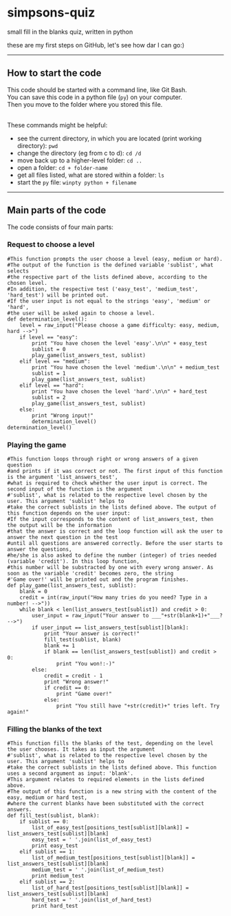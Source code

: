 # simpsons-quiz
small fill in the blanks quiz, written in python

these are my first steps on GitHub, let's see how dar I can go:)

--------
## How to start the code

This code should be started with a command line, like Git Bash.<br>
You can save this code in a python file (`py`) on your computer.<br>
Then you move to the folder where you stored this file.<br><br>

These commands might be helpful:<br>
* see the current directory, in which you are located (print working directory): `pwd`
* change the directory (eg from c to d): `cd /d`
* move back up to a higher-level folder: `cd ..`
* open a folder: `cd + folder-name`
* get all files listed, what are stored within a folder: `ls`
* start the `py` file: `winpty python + filename`

--------
## Main parts of the code
The code consists of four main parts:
### Request to choose a level
```
#This function prompts the user choose a level (easy, medium or hard).
#The output of the function is the defined variable 'sublist', what selects
#the respective part of the lists defined above, according to the chosen level.
#In addition, the respective test ('easy_test', 'medium_test', 'hard_test') will be printed out.
#If the user input is not equal to the strings 'easy', 'medium' or 'hard',
#the user will be asked again to choose a level.
def determination_level():
    level = raw_input("Please choose a game difficulty: easy, medium, hard -->")
    if level == "easy":
        print "You have chosen the level 'easy'.\n\n" + easy_test
        sublist = 0
        play_game(list_answers_test, sublist)
    elif level == "medium":
        print "You have chosen the level 'medium'.\n\n" + medium_test
        sublist = 1
        play_game(list_answers_test, sublist)
    elif level == "hard":
        print "You have chosen the level 'hard'.\n\n" + hard_test
        sublist = 2
        play_game(list_answers_test, sublist)
    else:
        print "Wrong input!"
        determination_level()
determination_level()
```

### Playing the game
```
#This function loops through right or wrong answers of a given question
#and prints if it was correct or not. The first input of this function is the argument 'list_answers_test',
#what is required to check whether the user input is correct. The second input of the function is the argument
#'sublist', what is related to the respective level chosen by the user. This argument 'sublist' helps to
#take the correct sublists in the lists defined above. The output of this function depends on the user input:
#If the input corresponds to the content of list_answers_test, then the output will be the information
#that the answer is correct and the loop function will ask the user to answer the next question in the test
#until all questions are answered correctly. Before the user starts to answer the questions,
#he/she is also asked to define the number (integer) of tries needed (variable 'credit'). In this loop function,
#this number will be substracted by one with every wrong answer. As soon as the variable 'credit' becomes zero, the string
#'Game over!' will be printed out and the program finishes.
def play_game(list_answers_test, sublist):
    blank = 0
    credit = int(raw_input("How many tries do you need? Type in a number! -->"))
    while blank < len(list_answers_test[sublist]) and credit > 0:
        user_input = raw_input("Your answer to ___"+str(blank+1)+"___? -->")
        if user_input == list_answers_test[sublist][blank]:
            print "Your answer is correct!"
            fill_test(sublist, blank)
            blank += 1
            if blank == len(list_answers_test[sublist]) and credit > 0:
                print "You won!:-)"
        else:
            credit = credit - 1
            print "Wrong answer!"
            if credit == 0:
                print "Game over!"
            else:
                print "You still have "+str(credit)+" tries left. Try again!"
```


### Filling the blanks of the text
```
#This function fills the blanks of the test, depending on the level the user chooses. It takes as input the argument
#'sublist', what is related to the respective level chosen by the user. This argument 'sublist' helps to
#take the correct sublists in the lists defined above. This function uses a second argument as input: 'blank'.
#This argument relates to required elements in the lists defined above.
#The output of this function is a new string with the content of the easy, medium or hard test,
#where the current blanks have been substituted with the correct answers.
def fill_test(sublist, blank):
    if sublist == 0:
        list_of_easy_test[positions_test[sublist][blank]] = list_answers_test[sublist][blank]
        easy_test = ' '.join(list_of_easy_test)
        print easy_test
    elif sublist == 1:
        list_of_medium_test[positions_test[sublist][blank]] = list_answers_test[sublist][blank]
        medium_test = ' '.join(list_of_medium_test)
        print medium_test
    elif sublist == 2:
        list_of_hard_test[positions_test[sublist][blank]] = list_answers_test[sublist][blank]
        hard_test = ' '.join(list_of_hard_test)
        print hard_test
 ```
